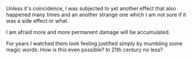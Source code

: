 Unless it's coincidence, I was subjected to yet another effect that also happened many times and an another strange one which I am not sure if it was a side effect or what.

I am afraid more and more permanent damage will be accumulated.

For years I watched them look feeling justified simply by mumbling some magic words. How is this even possible? In 21th century no less?
